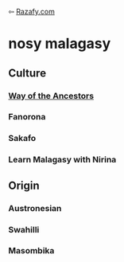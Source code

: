 ⇦ [Razafy.com](../../index.html)

# nosy malagasy

## Culture
### [Way of the Ancestors](./woa.html)
### Fanorona
### Sakafo
### Learn Malagasy with Nirina

## Origin
### Austronesian
### Swahilli
### Masombika


